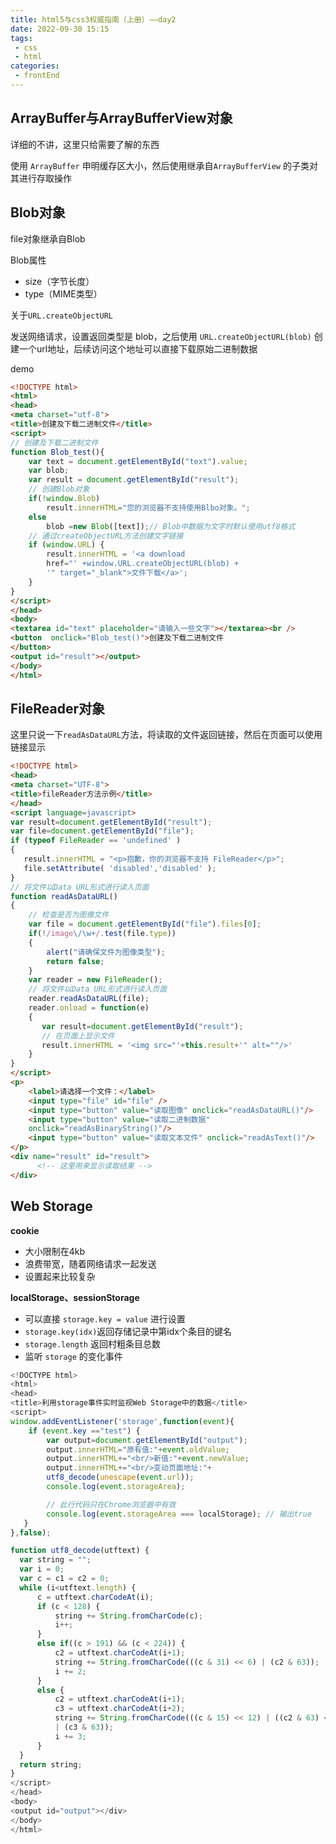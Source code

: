 ```yaml
---
title: html5与css3权威指南（上册）——day2
date: 2022-09-30 15:15
tags:
 - css
 - html
categories: 
 - frontEnd
---
```


## ArrayBuffer与ArrayBufferView对象

详细的不讲，这里只给需要了解的东西

使用 `ArrayBuffer` 申明缓存区大小，然后使用继承自`ArrayBufferView` 的子类对其进行存取操作

## Blob对象

file对象继承自Blob

Blob属性

* size（字节长度）
* type（MIME类型）

关于`URL.createObjectURL`

发送网络请求，设置返回类型是 blob，之后使用 `URL.createObjectURL(blob)` 创建一个url地址，后续访问这个地址可以直接下载原始二进制数据

demo

```html
<!DOCTYPE html>
<html>
<head>
<meta charset="utf-8">
<title>创建及下载二进制文件</title>
<script>
// 创建及下载二进制文件
function Blob_test(){
    var text = document.getElementById("text").value;
    var blob;
    var result = document.getElementById("result");
    // 创建Blob对象
    if(!window.Blob)
        result.innerHTML="您的浏览器不支持使用Blbo对象。";
    else
        blob =new Blob([text]);// Blob中数据为文字时默认使用utf8格式
    // 通过createObjectURL方法创建文字链接
    if (window.URL) {
        result.innerHTML = '<a download
        href="' +window.URL.createObjectURL(blob) +
        '" target="_blank">文件下载</a>';
    }
}
</script>
</head>
<body>
<textarea id="text" placeholder="请输入一些文字"></textarea><br />
<button  onclick="Blob_test()">创建及下载二进制文件
</button>
<output id="result"></output>
</body>
</html>
```

## FileReader对象

这里只说一下`readAsDataURL`方法，将读取的文件返回链接，然后在页面可以使用链接显示

```html
<!DOCTYPE html>
<head>
<meta charset="UTF-8">
<title>fileReader方法示例</title>
</head>
<script language=javascript>
var result=document.getElementById("result");
var file=document.getElementById("file");
if (typeof FileReader == 'undefined' )
{
   result.innerHTML = "<p>抱歉，你的浏览器不支持 FileReader</p>";
   file.setAttribute( 'disabled','disabled' );
}
// 将文件以Data URL形式进行读入页面
function readAsDataURL()
{
    // 检查是否为图像文件
    var file = document.getElementById("file").files[0];
    if(!/image\/\w+/.test(file.type))
    {
        alert("请确保文件为图像类型");
        return false;
    }
    var reader = new FileReader();
    // 将文件以Data URL形式进行读入页面
    reader.readAsDataURL(file);
    reader.onload = function(e)
    {
       var result=document.getElementById("result");
       // 在页面上显示文件
       result.innerHTML = '<img src="'+this.result+'" alt=""/>'
    }
}
</script>
<p>
    <label>请选择一个文件：</label>
    <input type="file" id="file" />
    <input type="button" value="读取图像" onclick="readAsDataURL()"/>
    <input type="button" value="读取二进制数据"
    onclick="readAsBinaryString()"/>
    <input type="button" value="读取文本文件" onclick="readAsText()"/>
</p>
<div name="result" id="result">
      <!-- 这里用来显示读取结果 -->
</div>
```

## Web Storage

**cookie**

* 大小限制在4kb
* 浪费带宽，随着网络请求一起发送
* 设置起来比较复杂

**localStorage、sessionStorage**

* 可以直接 `storage.key = value` 进行设置
* `storage.key(idx)`返回存储记录中第idx个条目的键名
* `storage.length` 返回村粗条目总数
* 监听 `storage` 的变化事件

```javascript
<!DOCTYPE html>
<html>   
<head>   
<title>利用storage事件实时监视Web Storage中的数据</title>
<script>   
window.addEventListener('storage',function(event){
    if (event.key =="test") {        
        var output=document.getElementById("output");
        output.innerHTML="原有值:"+event.oldValue;
        output.innerHTML+="<br/>新值:"+event.newValue;
        output.innerHTML+="<br/>变动页面地址:"+
        utf8_decode(unescape(event.url));
        console.log(event.storageArea);

        // 此行代码只在Chrome浏览器中有效
        console.log(event.storageArea === localStorage); // 输出true 
   }
},false);

function utf8_decode(utftext) {  
  var string = "";  
  var i = 0;  
  var c = c1 = c2 = 0;  
  while (i<utftext.length) {  
      c = utftext.charCodeAt(i);  
      if (c < 128) {  
          string += String.fromCharCode(c);  
          i++;  
      }  
      else if((c > 191) && (c < 224)) {  
          c2 = utftext.charCodeAt(i+1);  
          string += String.fromCharCode(((c & 31) << 6) | (c2 & 63));  
          i += 2;  
      }  
      else {  
          c2 = utftext.charCodeAt(i+1);  
          c3 = utftext.charCodeAt(i+2);  
          string += String.fromCharCode(((c & 15) << 12) | ((c2 & 63) << 6) 
          | (c3 & 63));  
          i += 3;  
      }  
  }  
  return string;  
}  
</script>   
</head>   
<body>      
<output id="output"></div>
</body>
</html>
```
